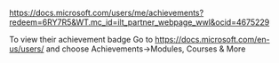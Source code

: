 https://docs.microsoft.com/users/me/achievements?redeem=6RY7R5&WT.mc_id=ilt_partner_webpage_wwl&ocid=4675229

To view their achievement badge Go to https://docs.microsoft.com/en-us/users/  and choose Achievements->Modules, Courses & More
